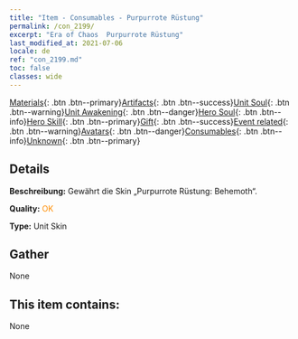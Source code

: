 ```yaml
---
title: "Item - Consumables - Purpurrote Rüstung"
permalink: /con_2199/
excerpt: "Era of Chaos  Purpurrote Rüstung"
last_modified_at: 2021-07-06
locale: de
ref: "con_2199.md"
toc: false
classes: wide
---
```

 [Materials](/ItemsDE/){: .btn .btn--primary}[Artifacts](/ItemsDE/Artifacts/){: .btn .btn--success}[Unit Soul](/ItemsDE/UnitSoul/){: .btn .btn--warning}[Unit Awakening](/ItemsDE/UnitAwakening/){: .btn .btn--danger}[Hero Soul](/ItemsDE/HeroSoul/){: .btn .btn--info}[Hero Skill](/ItemsDE/HeroSkill/){: .btn .btn--primary}[Gift](/ItemsDE/Gift/){: .btn .btn--success}[Event related](/ItemsDE/Events/){: .btn .btn--warning}[Avatars](/ItemsDE/Avatars/){: .btn .btn--danger}[Consumables](/ItemsDE/Consumables/){: .btn .btn--info}[Unknown](/ItemsDE/Unknown/){: .btn .btn--primary}

## Details
 **Beschreibung:** Gewährt die Skin „Purpurrote Rüstung: Behemoth“.

 **Quality:** <span style="color: #FF8C00">OK</span>

 **Type:** Unit Skin

## Gather

  None

## This item contains:

  None

